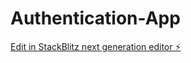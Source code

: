 # Authentication-App

[Edit in StackBlitz next generation editor ⚡️](https://stackblitz.com/~/github.com/Edberaga/Authentication-App)
